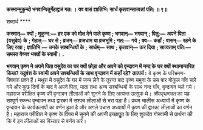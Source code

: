 **कस्मान्मुकुन्दो भगवान्पितुर्गेहाद्व्रजं गत: ।** **क्व वासं ज्ञातिभि: सार्धं कृतवान्सात्वतां पति: ॥ ९॥** 

शब्दार्थ **** 

**कस्मात्—** **क्यों** **; मुकुन्द:—** **हर एक को मोक्ष देने वाले कृष्ण** **; भगवान्—** **भगवान्** **; पितु:—** **अपने पिता (वसुदेव) के** **; गेहात्—** **घर से** **; व्रजम्—** **व्रजधाम या व्रजभूमि** **; गत:—** **गये** **; क्व—** **कहाँ** **; वासम्—** **रहने के लिए रखा** **; ज्ञातिभि:—** **उनके सश्बन्धियों के** **;** **सार्धम्—** **साथ** **; कृतवान्—** **कर दिया** **; सात्वताम् पति:—** **समस्त वैष्णव भक्तों के स्वामी।** **.** 

**भगवान् कृष्ण ने अपने पिता वसुदेव का घर क्यों छोड़ा और अपने को वृन्दावन में नन्द के** **घर क्यों स्थानान्तरित किया? यदुवंश के स्वामी अपने सश्बन्धियों के साथ वृन्दावन में कहाँ रहे?** **तात्पर्य :** ये कृष्ण के परिभ्रमण-विषयक प्रश्न हैं। मथुरा में वसुदेव के घर में जन्म लेने के तुरन्त बाद कृष्ण यमुना के उस पार गोकुल गाँव चले गये और कुछ दिनों के बाद वे अपने पिता, माता तथा अन्य सश्बन्धियों के साथ नन्द गाँव, वृन्दावन चले गये। महाराज परीक्षित कृष्ण की वृन्दावन लीलाओं को सुनने के लिए अत्यन्त उत्सुक थे। *श्रीमद्भागवत* का यह सश्पूर्ण स्कन्ध वृन्दावन तथा द्वारका में सश्पन्न लीलाओं से भरा पड़ा है। प्रथम चालीस अध्यायों में कृष्ण के वृन्दावन के कार्यकलापों का वर्णन हुआ है और अगले पचास अध्यायों में कृष्ण की द्वारका लीलाओं का वर्णन है। महाराज परीक्षित ने कृष्ण के विषय में सुनने की अपनी इच्छापूॢत के लिए शुकदेव गोस्वामी से प्रार्थना की कि वे इन लीलाओं का विस्तार से वर्णन करें।  